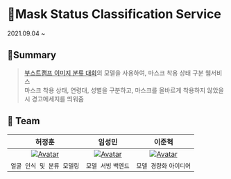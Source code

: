 # 🌟Mask Status Classification Service

2021.09.04 ~

## 📑Summary

> [부스트캠프 이미지 분류 대회](https://github.com/boostcampaitech2/image-classification-level1-12/tree/server-hun)의 모델을 사용하여, 마스크 착용 상태 구분 웹서비스  
> 마스크 착용 상태, 연령대, 성별을 구분하고, 마스크를 올바르게 착용하지 않았을 시 경고메세지를 띄워줌  

## 👋 Team

|                            허정훈                            |                            임성민                            |                            이준혁                            |
| :----------------------------------------------------------: | :----------------------------------------------------------: | :----------------------------------------------------------: |
| [![Avatar](https://avatars.githubusercontent.com/u/54921730?v=4)](https://github.com/herjh0405) | [![Avatar](https://avatars.githubusercontent.com/u/49228132?v=4)](https://github.com/mickeyshoes) | [![Avatar](https://avatars.githubusercontent.com/u/49234207?v=4)](https://github.com/kmouleejunhyuk) |
|                  `얼굴 인식 및 분류 모델링`                  |                     `모델 서빙` `백엔드`                     |                   `모델 경량화` `아이디어`                   |

